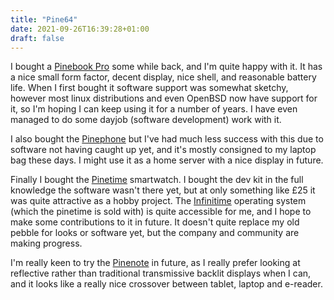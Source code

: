 ```yaml
---
title: "Pine64"
date: 2021-09-26T16:39:28+01:00
draft: false
---
```


I bought a [Pinebook Pro](https://www.pine64.org/pinebook-pro/) some while back, and I'm quite happy with it. It has a nice small form factor, decent display, nice shell, and reasonable battery life. When I first bought it software support was somewhat sketchy, however most linux distributions and even OpenBSD now have support for it, so I'm hoping I can keep using it for a number of years. I have even managed to do some dayjob (software development) work with it.

I also bought the [Pinephone](https://www.pine64.org/pinephone/) but I've had much less success with this due to software not having caught up yet, and it's mostly consigned to my laptop bag these days. I might use it as a home server with a nice display in future.

Finally I bought the [Pinetime](https://www.pine64.org/pinetime/) smartwatch. I bought the dev kit in the full knowledge the software wasn't there yet, but at only something like £25 it was quite attractive as a hobby project. The [Infinitime](https://github.com/JF002/Infinitime) operating system (which the pinetime is sold with) is quite accessible for me, and I hope to make some contributions to it in future. It doesn't quite replace my old pebble for looks or software yet, but the company and community are making progress.

I'm really keen to try the [Pinenote](https://www.pine64.org/pinenote/) in future, as I really prefer looking at reflective rather than traditional transmissive backlit displays when I can, and it looks like a really nice crossover between tablet, laptop and e-reader.
